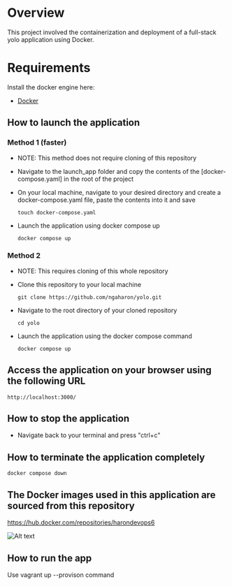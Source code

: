 # Overview
This project involved the containerization and deployment of a full-stack yolo application using Docker.


# Requirements
Install the docker engine here:
- [Docker](https://docs.docker.com/engine/install/) 

## How to launch the application 
### Method 1 (faster)
- NOTE: This method does not require cloning of this repository

- Navigate to the launch_app folder and copy the contents of the [docker-compose.yaml] in the root of the project
- On your local machine, navigate to your desired directory and create
  a docker-compose.yaml file, paste the contents into it and save

  `touch docker-compose.yaml`

- Launch the application using docker compose up

  `docker compose up`

### Method 2
- NOTE: This requires cloning of this whole repository

- Clone this repository to your local machine

  `git clone https://github.com/ngaharon/yolo.git`

- Navigate to the root directory of your cloned repository

  `cd yolo`

- Launch the application using the docker compose command

  `docker compose up`

## Access the application on your browser using the following URL
 `http://localhost:3000/`

## How to stop the application
- Navigate back to your terminal and press "ctrl+c" 

## How to terminate the application completely
 `docker compose down`

## The Docker images used in this application are sourced from this repository

https://hub.docker.com/repositories/harondevops6

![Alt text](image.png)

## How to run the app
Use vagrant up --provison command
